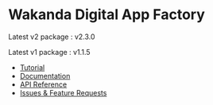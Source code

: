 # Wakanda Digital App Factory

Latest v2 package : v2.3.0

Latest v1 package : v1.1.5

- [Tutorial](https://wakanda.github.io/doc/#/tutorial)
- [Documentation](https://wakanda.github.io/doc/#/guide)
- [API Reference](https://wakanda.github.io/api-reference/)
- [Issues & Feature Requests](https://github.com/Wakanda/wakanda-issues/issues)

